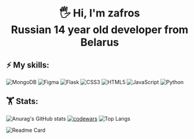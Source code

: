 <h1 align=center>🖐️ Hi, I'm zafros<br>Russian 14 year old developer from Belarus</h1>

## ⚡ My skills:
![MongoDB](https://img.shields.io/badge/MongoDB-%234ea94b.svg?style=for-the-badge&logo=mongodb&logoColor=white)
![Figma](https://img.shields.io/badge/figma-%23F24E1E.svg?style=for-the-badge&logo=figma&logoColor=white)
![Flask](https://img.shields.io/badge/flask-%23000.svg?style=for-the-badge&logo=flask&logoColor=white)
![CSS3](https://img.shields.io/badge/css3-%231572B6.svg?style=for-the-badge&logo=css3&logoColor=white)
![HTML5](https://img.shields.io/badge/html5-%23E34F26.svg?style=for-the-badge&logo=html5&logoColor=white)
![JavaScript](https://img.shields.io/badge/javascript-%23323330.svg?style=for-the-badge&logo=javascript&logoColor=%23F7DF1E)
![Python](https://img.shields.io/badge/python-3670A0?style=for-the-badge&logo=python&logoColor=ffdd54)

## 🏋️‍ Stats:
![Anurag's GitHub stats](https://github-readme-stats.vercel.app/api?username=zafross&theme=github_dark)
[![codewars](https://www.codewars.com/users/Zafros56/badges/large)](https://www.codewars.com/users/Zafros56) 
![Top Langs](https://github-readme-stats.vercel.app/api/top-langs/?username=zafross&layout=compact&theme=github_dark)


![Readme Card](https://github-readme-stats.vercel.app/api/pin/?username=zafross&repo=qwoq&theme=github_dark)
